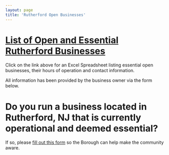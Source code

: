 ```yaml
---
layout: page
title: 'Rutherford Open Businesses'
---
```


# [List of Open and Essential Rutherford Businesses](https://docs.google.com/spreadsheets/d/11-LhKyfa63B1Fsp0nV_-NnlHYyyM1D1zksqHjLI3E9A/edit?usp=sharing)

Click on the link above for an Excel Spreadsheet listing essential open businesses, their hours of operation and contact information.

All information has been provided by the business owner via the form below. 


# Do you run a business located in Rutherford, NJ that is currently operational and deemed essential? 

If so, please [fill out this form](https://docs.google.com/forms/d/e/1FAIpQLSen9t-EQO86h8tFc9LL6FDRSJPKFZBACneHimrOzkN3YprqaQ/viewform?usp=sf_link) so the Borough can help make the community aware. 


